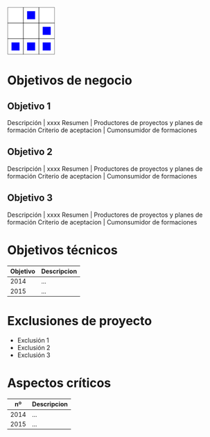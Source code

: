 [logo]:/art/logo/canhack.png
[about_logo]:/art/logo/logo.md
[![Nuestro logo][logo]][about_logo]


Objetivos de negocio
==================

Objetivo 1
--------------

Descripción | xxxx
Resumen | Productores de proyectos y planes de formación 
Criterio de aceptacion | Cumonsumidor de formaciones

Objetivo 2
--------------

Descripción | xxxx
Resumen | Productores de proyectos y planes de formación 
Criterio de aceptacion | Cumonsumidor de formaciones

Objetivo 3
--------------

Descripción | xxxx
Resumen | Productores de proyectos y planes de formación 
Criterio de aceptacion | Cumonsumidor de formaciones



Objetivos técnicos
==================


Objetivo | Descripcion
---------- | ------- 
2014 |  ...
2015 |  ...


Exclusiones de proyecto
=======================

* Exclusión 1
* Exclusión 2
* Exclusión 3


Aspectos críticos
==================


nº | Descripcion
---------- | ------- 
2014 |  ...
2015 |  ...


